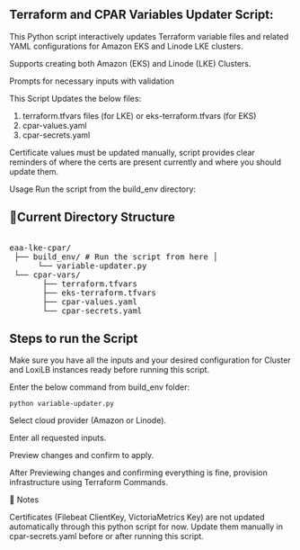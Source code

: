 ## Terraform and CPAR Variables Updater Script:

This Python script interactively updates Terraform variable files and related YAML configurations for Amazon EKS and Linode LKE clusters.

Supports creating both Amazon (EKS) and Linode (LKE) Clusters.

Prompts for necessary inputs with validation

This Script Updates the below files:

1. terraform.tfvars files (for LKE) or eks-terraform.tfvars (for EKS)
2. cpar-values.yaml
3. cpar-secrets.yaml

Certificate values must be updated manually, script provides clear reminders of where the certs are present currently and where you should update them.

Usage
Run the script from the build_env directory:

## 📂Current Directory Structure

<pre> 
eaa-lke-cpar/ 
 ├── build_env/ # Run the script from here │
      └── variable-updater.py 
 └── cpar-vars/ 
       ├── terraform.tfvars 
       ├── eks-terraform.tfvars 
       ├── cpar-values.yaml 
       └── cpar-secrets.yaml  </pre>

## Steps to run the Script

Make sure you have all the inputs and your desired configuration for Cluster and LoxiLB instances ready before running this script.

Enter the below command from build_env folder:

```python variable-updater.py```

Select cloud provider (Amazon or Linode).

Enter all requested inputs.

Preview changes and confirm to apply.

After Previewing changes and confirming everything is fine, provision infrastructure using Terraform Commands.


📝 Notes

Certificates (Filebeat ClientKey, VictoriaMetrics Key) are not updated automatically through this python script for now. Update them manually in cpar-secrets.yaml before or after running this script.
